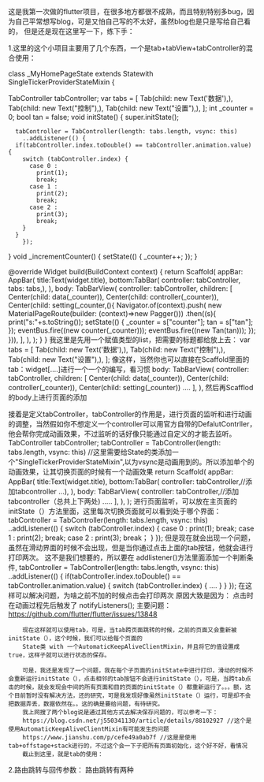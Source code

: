 这是我第一次做的flutter项目，在很多地方都很不成熟，而且特别特别多bug，因为自己平常想写blog，可是又怕自己写的不太好，虽然blog也是只是写给自己看的，
但是还是现在这里写一下，练下手：

1.这里的这个小项目主要用了几个东西，一个是tab+tabView+tabController的混合使用：


class _MyHomePageState extends State<MyHomePage>with SingleTickerProviderStateMixin {

  TabController tabController;
  var tabs = <Tab>[
    Tab(child: new Text('数据'),),
    Tab(child: new Text("控制"),),
    Tab(child: new Text("设置"),),
  ];
  int _counter = 0;
  bool tan = false;
  void initState() {
    super.initState();

      tabController = TabController(length: tabs.length, vsync: this)
        ..addListener(() {
      if(tabController.index.toDouble() == tabController.animation.value) {
        switch (tabController.index) {
          case 0 :
            print(1);
            break;
          case 1 :
            print(2);
            break;
          case 2 :
            print(3);
            break;
        }
      }
        });
  }
  void _incrementCounter() {
    setState(() {
      _counter++;
    });
  }

  @override
  Widget build(BuildContext context) {
    return Scaffold(
        appBar: AppBar(
          title:Text(widget.title),
          bottom:TabBar(
            controller: tabController,
            tabs: tabs,),
        ),
        body: TabBarView(
          controller: tabController,
          children: <Widget>[
            Center(child: data(_counter)),
            Center(child: controller(_counter)),
            Center(child: setting(_counter,(){
              Navigator.of(context).push( new MaterialPageRoute(builder: (context)=>new Pagger()))
                  .then((s){
                print("s:"+s.toString());
                setState(() {
                  _counter = s["counter"];
                  tan = s["tan"];
                });
                eventBus.fire((new counter(_counter)));
                eventBus.fire((new Tan(tan)));
              });
            })),
          ], 
        ),
    );
  }
}
  我这里是先用一个赋值<Tab>类型的list，把需要的标题都给放上去：
  var tabs = <Tab>[
    Tab(child: new Text('数据'),),
    Tab(child: new Text("控制"),),
    Tab(child: new Text("设置"),),
  ];
  像这样，当然你也可以直接在Scaffold里面的tab：widget[....]进行一个一个的编写，看习惯
   body: TabBarView(
          controller: tabController,
          children: <Widget>[
            Center(child: data(_counter)),
            Center(child: controller(_counter)),
            Center(child: setting(_counter))
            ....
          ], 
        ),
  然后再Scafflod的body上进行页面的添加
  
  接着是定义tabController，tabController的作用是，进行页面的监听和进行动画的调整，当然假如你不想定义一个controller可以用官方自带的DefalutContrller，他会帮你完成动画效果，不过监听的话好像只能通过自定义的才能去监听。  
  TabController tabController;
  tabController = TabController(length: tabs.length, vsync: this)
  //这里需要给State的类添加一个"SingleTickerProviderStateMixin",以为vsync是动画用到的。所以添加单个的动画效果，让其切换页面的时候有一个动画效果
  return Scaffold(
        appBar: AppBar(
          title:Text(widget.title),
          bottom:TabBar(
            controller: tabController,//添加tabcontroller
            ...),
        ),
        body: TabBarView(
          controller: tabController,//添加tabcontroller（总共上下两处)
          .....
          ], 
        ),
    );
    进行页面监听，可以放在主页面的initState（）方法里面，这里每次切换页面就可以看到处于哪个界面：
     tabController = TabController(length: tabs.length, vsync: this)
        ..addListener(() {
        switch (tabController.index) {
          case 0 :
            print(1);
            break;
          case 1 :
            print(2);
            break;
          case 2 :
            print(3);
            break；
      }
        });
        但是现在就会出现一个问题，虽然在滑动界面的时候不会出现，但是当你通过点击上面的tab按钮，他就会进行打印两次。
        这不是我们想要的，所以要在 addlistener()方法里面添加一个判断条件,
         tabController = TabController(length: tabs.length, vsync: this)
        ..addListener(() {
      if(tabController.index.toDouble() == tabController.animation.value) {
        switch (tabController.index) {
         ....
        }
      }
        });
        在这样可以解决问题，为啥之前不加的时候点击会打印两次
        原因大致是因为： 点击时 在动画过程先后触发了 notifyListeners();
        主要问题：https://github.com/flutter/flutter/issues/13848
        
        现在这样就可以使用tab，可是，当tab跨页面跳转的时候，之前的页面又会重新被initState（），这个时候，我们可以给每个页面的
        State类 with 一个AutomaticKeepAliveClientMixin，并且将它的值设置成true，这样子就可以进行状态的保存。
        
        可是，我还是发现了一个问题，我在每个子页面的initState中进行打印，滑动的时候不会重新运行initState（），点击相邻的tab按钮不会进行initState（），可是，当跨tab点击的时候，就会发现会中间的所有页面和目的页面的initState（）都重新运行了。。。额，这个目前暂时没有解决方法，还的研究，可是我发现好像虽然initState（）运行，可是却不会把数据弄丢，数据依然在。。这的确是要给问题，有待研究。
        我上网搜了两个blog说是通过其他方式去解决保存问题的，可以参考一下：
        https://blog.csdn.net/j550341130/article/details/88102927 //这个是使用AutomaticKeepAliveClientMixin有可能发生的问题
        https://www.jianshu.com/p/cefe49a0ab7f //这是是使用tab+offstage+stack进行的，不过这个会一下子把所有页面初始化，这个好不好，看情况
        截止到这里，就是tab的使用：
        
2.路由跳转与回传参数：
  路由跳转有两种
